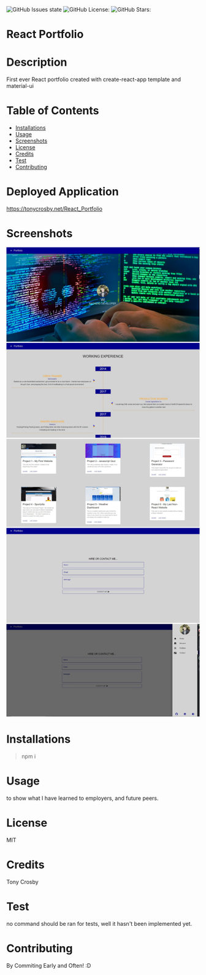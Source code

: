 
  ![GitHub Issues state](https://img.shields.io/github/issues/tonycrosby-tech/React_Portfolio)
  ![GitHub License:](https://img.shields.io/github/license/tonycrosby-tech/React_Portfolio)
  ![GitHub Stars:](https://img.shields.io/github/stars/tonycrosby-tech/React_Portfolio)
# React Portfolio
# Description
First ever React portfolio created with create-react-app template and material-ui
# Table of Contents
* [Installations](#Installations)
* [Usage](#Usage)
* [Screenshots](#Screenshots)
* [License](#License)
* [Credits](#Credits)
* [Test](#Test)
* [Contributing](#Contributing)

# Deployed Application
https://tonycrosby.net/React_Portfolio

# Screenshots
![HW](./src/images/react-portfolio-1.JPG)
![HW](./src/images/react-portfolio-2.JPG)
![HW](./src/images/react-portfolio-3.JPG)
![HW](./src/images/react-portfolio-4.JPG)
![HW](./src/images/react-portfolio-5.JPG)
# Installations
> npm i
# Usage
to show what I have learned to employers, and future peers.
# License
MIT
# Credits
Tony Crosby
# Test
no command should be ran for tests, well it hasn't been implemented yet.
# Contributing
By Commiting Early and Often! :D
